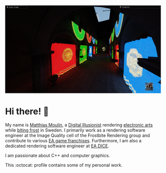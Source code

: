 <p align="center"><img src="https://github.com/matt77hias/MAGE-Meta/blob/master/res/Example 4.png"></p>

# Hi there! 👋

My name is [Matthias Moulin](https://matt77hias.github.io), a [Digital Illusionist](https://www.dice.se) rendering [electronic arts](https://www.ea.com) while [biting frost](https://www.ea.com/frostbite) in Sweden. I primarily work as a rendering software engineer at the Image Quality cell of the Frostbite Rendering group and contribute to various [EA game franchises](https://www.ea.com/frostbite/games). Furthermore, I am also a dedicated rendering software engineer at [EA DICE](https://www.dice.se/games).

I am passionate about C++ and computer graphics.

This :octocat: profile contains some of my personal work.

